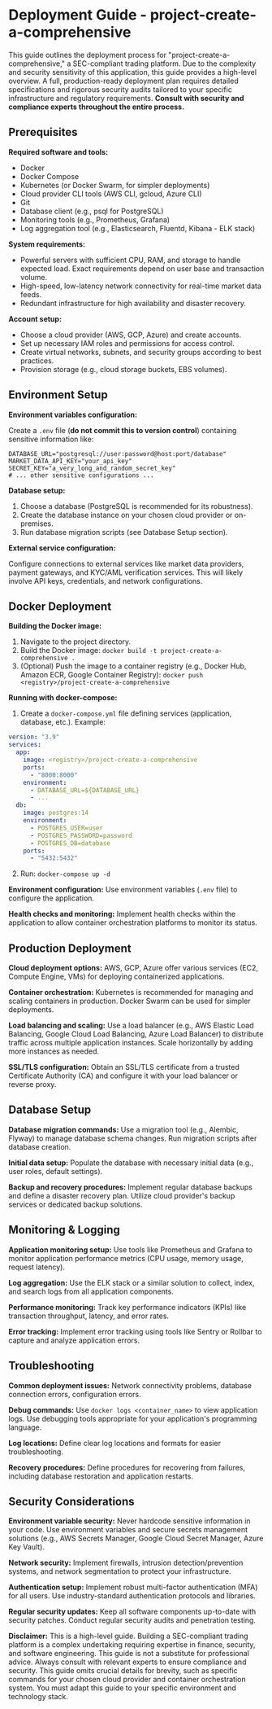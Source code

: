 # Deployment Guide - project-create-a-comprehensive

This guide outlines the deployment process for "project-create-a-comprehensive," a SEC-compliant trading platform.  Due to the complexity and security sensitivity of this application,  this guide provides a high-level overview.  A full, production-ready deployment plan requires detailed specifications and rigorous security audits tailored to your specific infrastructure and regulatory requirements.  **Consult with security and compliance experts throughout the entire process.**

## Prerequisites

**Required software and tools:**

* Docker
* Docker Compose
* Kubernetes (or Docker Swarm, for simpler deployments)
* Cloud provider CLI tools (AWS CLI, gcloud, Azure CLI)
* Git
* Database client (e.g., psql for PostgreSQL)
* Monitoring tools (e.g., Prometheus, Grafana)
* Log aggregation tool (e.g., Elasticsearch, Fluentd, Kibana - ELK stack)

**System requirements:**

* Powerful servers with sufficient CPU, RAM, and storage to handle expected load.  Exact requirements depend on user base and transaction volume.
* High-speed, low-latency network connectivity for real-time market data feeds.
* Redundant infrastructure for high availability and disaster recovery.

**Account setup:**

* Choose a cloud provider (AWS, GCP, Azure) and create accounts.
* Set up necessary IAM roles and permissions for access control.
* Create virtual networks, subnets, and security groups according to best practices.
* Provision storage (e.g., cloud storage buckets, EBS volumes).


## Environment Setup

**Environment variables configuration:**

Create a `.env` file (**do not commit this to version control**) containing sensitive information like:

```
DATABASE_URL="postgresql://user:password@host:port/database"
MARKET_DATA_API_KEY="your_api_key"
SECRET_KEY="a_very_long_and_random_secret_key"
# ... other sensitive configurations ...
```

**Database setup:**

1. Choose a database (PostgreSQL is recommended for its robustness).
2. Create the database instance on your chosen cloud provider or on-premises.
3. Run database migration scripts (see Database Setup section).

**External service configuration:**

Configure connections to external services like market data providers, payment gateways, and KYC/AML verification services.  This will likely involve API keys, credentials, and network configurations.


## Docker Deployment

**Building the Docker image:**

1. Navigate to the project directory.
2. Build the Docker image: `docker build -t project-create-a-comprehensive .`
3. (Optional) Push the image to a container registry (e.g., Docker Hub, Amazon ECR, Google Container Registry): `docker push <registry>/project-create-a-comprehensive`

**Running with docker-compose:**

1. Create a `docker-compose.yml` file defining services (application, database, etc.).  Example:

```yaml
version: "3.9"
services:
  app:
    image: <registry>/project-create-a-comprehensive
    ports:
      - "8000:8000"
    environment:
      - DATABASE_URL=${DATABASE_URL}
      - ...
  db:
    image: postgres:14
    environment:
      - POSTGRES_USER=user
      - POSTGRES_PASSWORD=password
      - POSTGRES_DB=database
    ports:
      - "5432:5432"
```

2. Run: `docker-compose up -d`

**Environment configuration:**  Use environment variables (`.env` file) to configure the application.

**Health checks and monitoring:** Implement health checks within the application to allow container orchestration platforms to monitor its status.


## Production Deployment

**Cloud deployment options:** AWS, GCP, Azure offer various services (EC2, Compute Engine, VMs) for deploying containerized applications.

**Container orchestration:** Kubernetes is recommended for managing and scaling containers in production. Docker Swarm can be used for simpler deployments.

**Load balancing and scaling:** Use a load balancer (e.g., AWS Elastic Load Balancing, Google Cloud Load Balancing, Azure Load Balancer) to distribute traffic across multiple application instances.  Scale horizontally by adding more instances as needed.

**SSL/TLS configuration:**  Obtain an SSL/TLS certificate from a trusted Certificate Authority (CA) and configure it with your load balancer or reverse proxy.


## Database Setup

**Database migration commands:**  Use a migration tool (e.g., Alembic, Flyway) to manage database schema changes.  Run migration scripts after database creation.

**Initial data setup:**  Populate the database with necessary initial data (e.g., user roles, default settings).

**Backup and recovery procedures:** Implement regular database backups and define a disaster recovery plan.  Utilize cloud provider's backup services or dedicated backup solutions.


## Monitoring & Logging

**Application monitoring setup:** Use tools like Prometheus and Grafana to monitor application performance metrics (CPU usage, memory usage, request latency).

**Log aggregation:** Use the ELK stack or a similar solution to collect, index, and search logs from all application components.

**Performance monitoring:** Track key performance indicators (KPIs) like transaction throughput, latency, and error rates.

**Error tracking:** Implement error tracking using tools like Sentry or Rollbar to capture and analyze application errors.


## Troubleshooting

**Common deployment issues:**  Network connectivity problems, database connection errors, configuration errors.

**Debug commands:**  Use `docker logs <container_name>` to view application logs.  Use debugging tools appropriate for your application's programming language.

**Log locations:**  Define clear log locations and formats for easier troubleshooting.

**Recovery procedures:**  Define procedures for recovering from failures, including database restoration and application restarts.


## Security Considerations

**Environment variable security:**  Never hardcode sensitive information in your code. Use environment variables and secure secrets management solutions (e.g., AWS Secrets Manager, Google Cloud Secret Manager, Azure Key Vault).

**Network security:**  Implement firewalls, intrusion detection/prevention systems, and network segmentation to protect your infrastructure.

**Authentication setup:**  Implement robust multi-factor authentication (MFA) for all users.  Use industry-standard authentication protocols and libraries.

**Regular security updates:**  Keep all software components up-to-date with security patches. Conduct regular security audits and penetration testing.


**Disclaimer:** This is a high-level guide.  Building a SEC-compliant trading platform is a complex undertaking requiring expertise in finance, security, and software engineering.  This guide is not a substitute for professional advice.  Always consult with relevant experts to ensure compliance and security.  This guide omits crucial details for brevity, such as specific commands for your chosen cloud provider and container orchestration system.  You must adapt this guide to your specific environment and technology stack.
